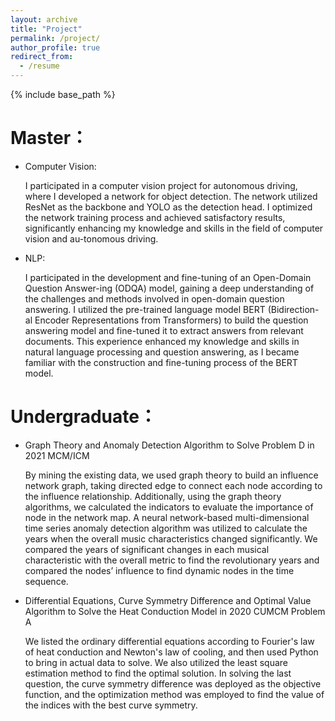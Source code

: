 ```yaml
---
layout: archive
title: "Project"
permalink: /project/
author_profile: true
redirect_from:
  - /resume
---
```


{% include base_path %}



Master：
======
* Computer Vision:
  
   I participated in a computer vision project for autonomous driving, where I developed a network for object detection. The network utilized ResNet as the backbone and YOLO as the detection head. I optimized the network training process and achieved satisfactory results, significantly enhancing my knowledge and skills in the field of computer vision and au-tonomous driving.
* NLP:
  
  I participated in the development and fine-tuning of an Open-Domain Question Answer-ing (ODQA) model, gaining a deep understanding of the challenges and methods involved in open-domain question answering. I utilized the pre-trained language model BERT (Bidirection-al Encoder Representations from Transformers) to build the question answering model and fine-tuned it to extract answers from relevant documents. This experience enhanced my knowledge and skills in natural language processing and question answering, as I became familiar with the construction and fine-tuning process of the BERT model.

Undergraduate：
====
* Graph Theory and Anomaly Detection Algorithm to Solve Problem D in 2021 MCM/ICM
  
  By mining the existing data, we used graph theory to build an influence network graph, taking directed edge to connect each node according to the influence relationship. Additionally, using the graph theory algorithms, we calculated the indicators to evaluate the importance of node in the network map. A neural network-based multi-dimensional time series anomaly detection algorithm was utilized to calculate the years when the overall music characteristics changed significantly. We compared the years of significant changes in each musical characteristic with the overall metric to find the revolutionary years and compared the nodes’ influence to find dynamic nodes in the time sequence.

* Differential Equations, Curve Symmetry Difference and Optimal Value Algorithm to Solve the Heat Conduction Model in 2020 CUMCM Problem A
  
  We listed the ordinary differential equations according to Fourier's law of heat conduction and Newton's law of cooling, and then used Python to bring in actual data to solve. We also utilized the least square estimation method to find the optimal solution. In solving the last question, the curve symmetry difference was deployed as the objective function, and the optimization method was employed to find the value of the indices with the best curve symmetry.



